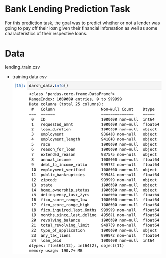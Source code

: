 # Bank Lending Prediction Task 

For this prediction task, the goal was to predict whether or not a lender was going to pay off their loan given their financial information as well as some characteristics of their respective loans.  

# Data
lending_train.csv
  - training data csv 
  ![link](info.jpg)
